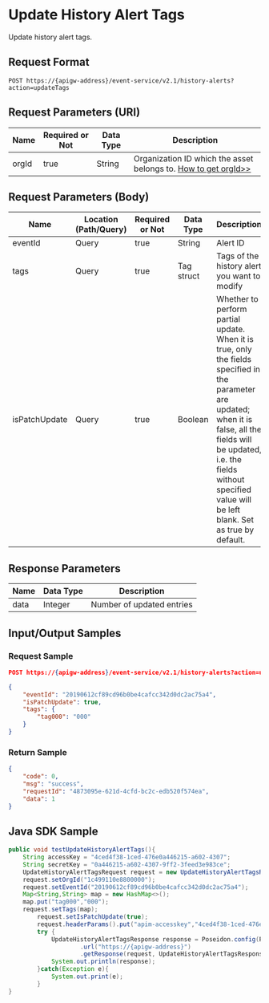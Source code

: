 # Update History Alert Tags



Update history alert tags.

## Request Format

```
POST https://{apigw-address}/event-service/v2.1/history-alerts?action=updateTags
```

## Request Parameters (URI)

| Name | Required or Not | Data Type | Description |
|---------------|--------|----------|-----------|
| orgId         | true     | String    | Organization ID which the asset belongs to. [How to get orgId>>](/docs/api/en/latest/api_faqs#how-to-get-organization-id-orgid-orgid)                |
                                                                 

## Request Parameters (Body)

| Name | Location (Path/Query) | Required or Not | Data Type | Description |
|------|----------|--------------------|----|------|
| eventId       | Query            | true     | String     | Alert ID  |
| tags          | Query            | true     | Tag struct | Tags of the history alert you want to modify |
| isPatchUpdate | Query            | true     | Boolean    | Whether to perform partial update. <br>When it is true, only the fields specified in the parameter are updated; <br>when it is false, all the fields will be updated, i.e. the fields without specified value will be left blank. Set as true by default.  |


## Response Parameters

| Name | Data Type     | Description          |
|-------|----------------|-------|
| data | Integer | Number of updated entries|


## Input/Output Samples

### Request Sample

```json
POST https://{apigw-address}/event-service/v2.1/history-alerts?action=updateTags&orgId=1c499110e8800000

{
	"eventId": "20190612cf89cd96b0be4cafcc342d0dc2ac75a4",
	"isPatchUpdate": true,
	"tags": {
		"tag000": "000"
	}
}

```

### Return Sample

```json
{
	"code": 0,
	"msg": "success",
	"requestId": "4873095e-621d-4cfd-bc2c-edb520f574ea",
	"data": 1
}
```

## Java SDK Sample

```java
public void testUpdateHistoryAlertTags(){  
    String accessKey = "4ced4f38-1ced-476e0a446215-a602-4307";  
    String secretKey = "0a446215-a602-4307-9ff2-3feed3e983ce";  
    UpdateHistoryAlertTagsRequest request = new UpdateHistoryAlertTagsRequest();  
    request.setOrgId("1c499110e8800000");  
    request.setEventId("20190612cf89cd96b0be4cafcc342d0dc2ac75a4");  
    Map<String,String> map = new HashMap<>();  
    map.put("tag000","000");  
    request.setTags(map);  
	    request.setIsPatchUpdate(true);  
	    request.headerParams().put("apim-accesskey","4ced4f38-1ced-476e0a446215-a602-4307");  
	    try {  
	        UpdateHistoryAlertTagsResponse response = Poseidon.config(PConfig.init().appKey(accessKey).appSecret(secretKey).debug())  
	                .url("https://{apigw-address}")  
	                .getResponse(request, UpdateHistoryAlertTagsResponse.class);
	        System.out.println(response);  
	    }catch(Exception e){  
	        System.out.print(e);  
	    }  
}
```